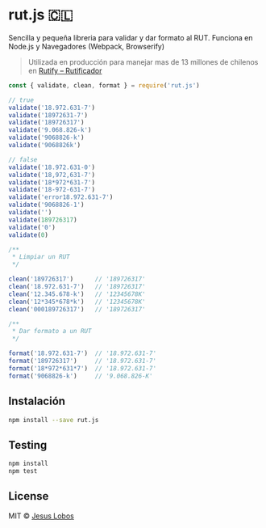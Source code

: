 # rut.js 🇨🇱

Sencilla y pequeña libreria para validar y dar formato al RUT. Funciona en Node.js y Navegadores (Webpack, Browserify)

> Utilizada en producción para manejar mas de 13 millones de chilenos en [Rutify – Rutificador](https://rutify.cl/) 

```js
const { validate, clean, format } = require('rut.js')

// true
validate('18.972.631-7')
validate('18972631-7')
validate('189726317')
validate('9.068.826-k')
validate('9068826-k')
validate('9068826k')

// false
validate('18.972.631-0')
validate('18,972,631-7')
validate('18*972*631-7')
validate('18-972-631-7')
validate('error18.972.631-7')
validate('9068826-1')
validate('')
validate(189726317)
validate('0')
validate(0)

/**
 * Limpiar un RUT
 */

clean('189726317')      // '189726317'
clean('18.972.631-7')   // '189726317'
clean('12.345.678-k')   // '12345678K'
clean('12*345*678*k')   // '12345678K'
clean('000189726317')   // '189726317'

/**
 * Dar formato a un RUT
 */

format('18.972.631-7')  // '18.972.631-7'
format('189726317')     // '18.972.631-7'
format('18*972*631*7')  // '18.972.631-7'
format('9068826-k')     // '9.068.826-K'
```

## Instalación

```bash
npm install --save rut.js
```

## Testing

```bash
npm install
npm test
```

## License

MIT © [Jesus Lobos](https://jlobos.com/)
